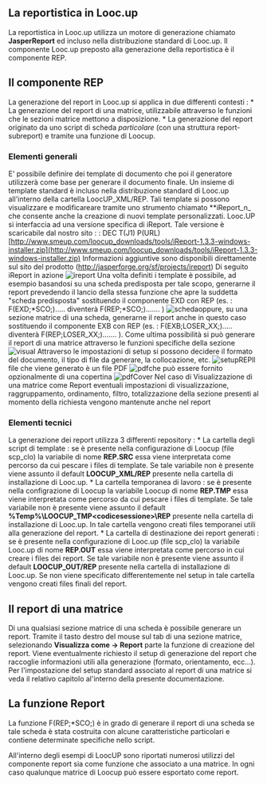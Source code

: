 ## La reportistica in Looc.up
La reportistica in Looc.up utilizza un motore di generazione chiamato **JasperReport** ed incluso nella distribuzione standard di Looc.up.
Il componente Looc.up preposto alla generazione della reportistica è il componente REP.

## Il componente REP
La generazione del report in Looc.up si applica in due differenti contesti : 
 \* La generazione del report di una matrice, utilizzabile attraverso le funzioni che le sezioni matrice mettono a disposizione.
 \* La generazione del report originato da uno script di scheda _particolare_ (con una struttura report-subreport) e tramite una funzione di Loocup.

### Elementi generali
E' possibile definire dei template di documento che poi il generatore utilizzerà come base per generare il documento finale. Un insieme di template standard è incluso nella distribuzione standard di Looc.up all'interno della cartella LoocUP_XML/REP.
Tali template si possono visualizzare e modificareare tramite uno strumento chiamato **iReport_n_ che consente anche la creazione di nuovi template personalizzati.
Looc.UP si interfaccia ad una versione specifica di iReport. Tale versione è scaricabile dal nostro sito
 :  : DEC T(J1) P(URL) [http://www.smeup.com/loocup_downloads/tools/iReport-1.3.3-windows-installer.zip](http://www.smeup.com/loocup_downloads/tools/iReport-1.3.3-windows-installer.zip)
Informazioni aggiuntive sono disponibili direttamente sul sito del prodotto (http://jasperforge.org/sf/projects/ireport)
Di seguito iReport in azione
![ireport](http://doc.smeup.com/immagini/LOCREP_INT/ireport.png)
Una volta definiti i template è possibile, ad esempio basandosi su una scheda predisposta per tale scopo, generarne il report prevedendo il lancio della stessa funzione che apre la suddetta "scheda predisposta" sostituendo il componente EXD con REP (es. :  F(EXD;\*SCO;)..... diventerà F(REP;\*SCO;)....... )
![scheda](http://doc.smeup.com/immagini/LOCREP_INT/scheda.png)oppure, su una sezione matrice di una scheda, generarne il report anche in questo caso sostituendo il componente EXB con REP (es. :  F(EXB;LOSER_XX;)..... diventerà F(REP;LOSER_XX;)....... ).
Come ultima possibilità si può generare il report di una matrice attraverso le funzioni specifiche della sezione
![visual](http://doc.smeup.com/immagini/LOCREP_INT/visual.png)
Attraverso le impostazioni di setup si possono decidere il formato del documento, il tipo di file da generare, la collocazione, etc.
![setupREP](http://doc.smeup.com/immagini/LOCREP_INT/setupREP.png)Il file che viene generato è un file PDF
![pdf](http://doc.smeup.com/immagini/LOCREP_INT/pdf.png)che può essere fornito opzionalmente di una copertina
![pdfCover](http://doc.smeup.com/immagini/LOCREP_INT/pdfCover.png)
Nel caso di Visualizzazione di una matrice come Report eventuali impostazioni di visualizzazione, raggruppamento, ordinamento, filtro, totalizzazione della sezione presenti al momento della richiesta vengono mantenute anche nel report

### Elementi tecnici
La generazione dei report utilizza 3 differenti repository : 
 \* La cartella degli script di template :  se è presente nella configurazione di Loocup (file scp_clo) la variabile di nome **REP.SRC** essa viene interpretata come percorso da cui pescare i files di template. Se tale variabile non è presente viene assunto il default **LOOCUP_XML/REP** presente nella cartella di installazione di Looc.up.
 \* La cartella temporanea di lavoro :  se è presente nella configrazione di Loocup la variabile Loocup di nome **REP.TMP** essa viene interpretata come percorso da cui pescare i files di template. Se tale variabile non è presente viene assunto il default **%Temp%\LOOCUP_TMP\<codicesessione>\REP** presente nella cartella di installazione di Looc.up. In tale cartella vengono creati files temporanei utili alla generazione del report.
 \* La cartella di destinazione dei report generati :  se è presente nella configurazione di Looc.up (file scp_clo) la variabile Looc.up di nome **REP.OUT** essa viene interpretata come percorso in cui creare i files dei report. Se tale variabile non è presente viene assunto il default **LOOCUP_OUT/REP** presente nella cartella di installazione di Looc.up. Se non viene specificato differentemente nel setup in tale cartella vengono creati files finali del report.

## Il report di una matrice
Di una qualsiasi sezione matrice di una scheda è possibile generare un report. Tramite il tasto destro del mouse sul tab di una sezione matrice, selezionando **Visualizza come -> Report** parte la funzione di creazione del report. Viene eventualmente richiesto il setup di generazione del report che raccoglie informazioni utili alla generazione (formato, orientamento, ecc...). Per l'impostazione del setup standard associato al report di una matrice si veda il relativo capitolo al'interno della presente documentazione.

## La funzione Report
La funzione F(REP;\*SCO;) è in grado di generare il report di una scheda se tale scheda è stata costruita con alcune caratteristiche particolari e contiene determinate specifiche nello script.

All'interno degli esempi di LoocUP sono riportati numerosi utilizzi del componente report sia come funzione che associato a una matrice. In ogni caso qualunque matrice di Loocup può essere esportato come report.
